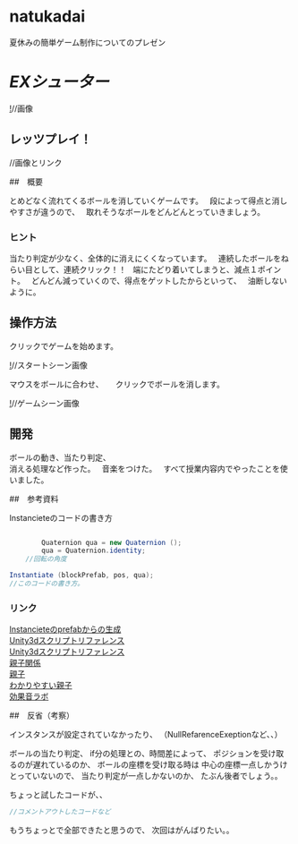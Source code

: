 # natukadai
夏休みの簡単ゲーム制作についてのプレゼン

# ***EXシューター***

[!]()//画像

## レッツプレイ！

[![]()]()//画像とリンク

##　概要

とめどなく流れてくるボールを消していくゲームです。  
段によって得点と消しやすさが違うので、  
取れそうなボールをどんどんとっていきましょう。  

### ヒント

当たり判定が少なく、全体的に消えにくくなっています。  
連続したボールをねらい目として、連続クリック！！  
端にたどり着いてしまうと、減点１ポイント。  
どんどん減っていくので、得点をゲットしたからといって、  
油断しないように。

## 操作方法

クリックでゲームを始めます。 

[!]()//スタートシーン画像

マウスをボールに合わせ、 　
クリックでボールを消します。

[!]()//ゲームシーン画像

## 開発

ボールの動き、当たり判定、  
消える処理など作った。  
音楽をつけた。  
すべて授業内容内でやったことを使いました。  

##　参考資料

Instancieteのコードの書き方  
```cs

		Quaternion qua = new Quaternion ();
		qua = Quaternion.identity;
    //回転の角度

Instantiate (blockPrefab, pos, qua);	
//このコードの書き方。


```

### リンク

[Instancieteのprefabからの生成](http://qiita.com/JunShimura/items/7e45fc6236cf97914041)  
[Unity3dスクリプトリファレンス](https://docs.unity3d.com/ja/540/ScriptReference/MonoBehaviour.OnMouseOver.html)  
[Unity3dスクリプトリファレンス](https://docs.unity3d.com/ja/540/ScriptReference/Transform.SetParent.html)  
[親子関係](http://qiita.com/YuwUnknown/items/69cf5bbe59452e645d92)   
[親子](https://increment-log.com/unity-instantiate-nesting/)  
[わかりやすい親子](http://sawalemounity.hatenablog.com/entry/2017/07/27/160636)  
[効果音ラボ](https://soundeffect-lab.info/)　　


##　反省（考察）

インスタンスが設定されていなかったり、
（NullRefarenceExeptionなど、、）

ボールの当たり判定、
if分の処理との、時間差によって、
ポジションを受け取るのが遅れているのか、
ボールの座標を受け取る時は
中心の座標一点しかうけとっていないので、
当たり判定が一点しかないのか、
たぶん後者でしょう。。

ちょっと試したコードが、、

```cs
//コメントアウトしたコードなど
```

もうちょっとで全部できたと思うので、
次回はがんばりたい。。
